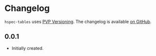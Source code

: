 # Changelog

`hspec-tables` uses [PVP Versioning][1].
The changelog is available [on GitHub][2].

## 0.0.1

* Initially created.

[1]: https://pvp.haskell.org
[2]: https://github.com/marcin-rzeznicki/hspec-tables/releases
